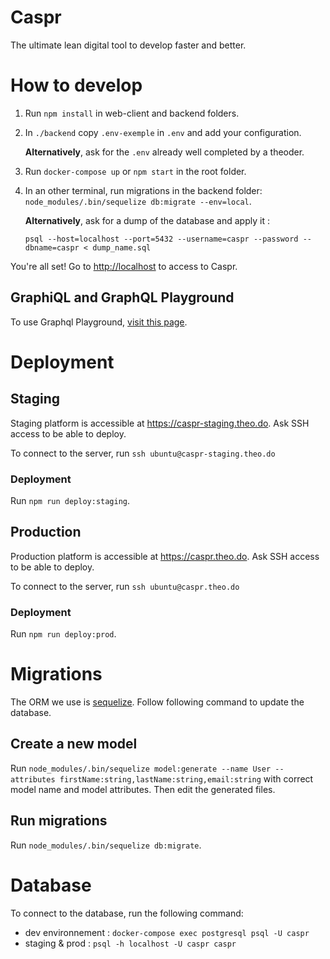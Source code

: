# Caspr

The ultimate lean digital tool to develop faster and better.

# How to develop

1. Run `npm install` in web-client and backend folders.

2. In `./backend` copy `.env-exemple` in `.env` and add your configuration.

    **Alternatively**, ask for the `.env` already well completed by a theoder. 

3. Run `docker-compose up` or `npm start` in the root folder.

4. In an other terminal, run migrations in the backend folder: `node_modules/.bin/sequelize db:migrate --env=local`.

    **Alternatively**, ask for a dump of the database and apply it :
    
    `psql --host=localhost --port=5432 --username=caspr --password --dbname=caspr < dump_name.sql
` 

You're all set! Go to [http://localhost](http://localhost) to access to Caspr.

## GraphiQL and GraphQL Playground

To use Graphql Playground, [visit this page](./docs/graphql_playground.md).

# Deployment

## Staging

Staging platform is accessible at https://caspr-staging.theo.do. Ask SSH access to be able to deploy.

To connect to the server, run `ssh ubuntu@caspr-staging.theo.do`

### Deployment

Run `npm run deploy:staging`.


## Production
Production platform is accessible at https://caspr.theo.do. Ask SSH access to be able to deploy.

To connect to the server, run `ssh ubuntu@caspr.theo.do`

### Deployment

Run `npm run deploy:prod`.

# Migrations

The ORM we use is [sequelize](http://docs.sequelizejs.com). Follow following command to update the database.

## Create a new model

Run `node_modules/.bin/sequelize model:generate --name User --attributes firstName:string,lastName:string,email:string` with correct model name and model attributes. Then edit the generated files.

## Run migrations

Run `node_modules/.bin/sequelize db:migrate`.

# Database
To connect to the database, run the following command:
- dev environnement : `docker-compose exec postgresql psql -U caspr`
- staging & prod : `psql -h localhost -U caspr caspr`

